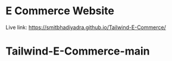 # E Commerce Website 
Live link: https://smitbhadiyadra.github.io/Tailwind-E-Commerce/
# Tailwind-E-Commerce-main
